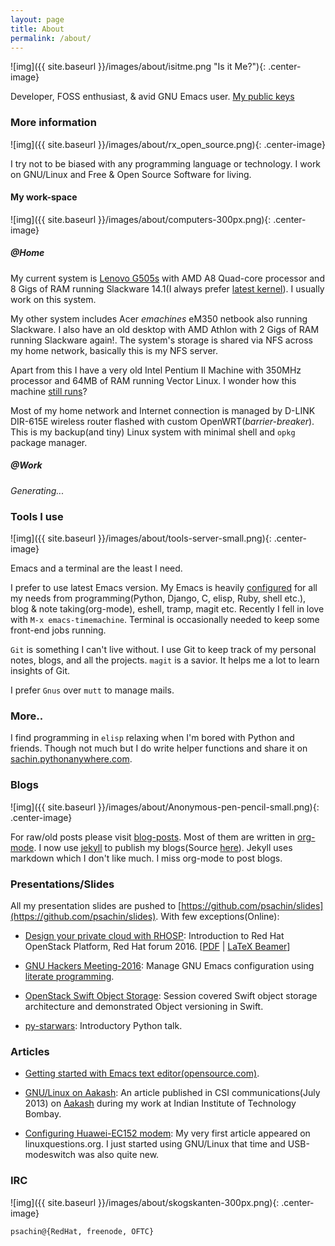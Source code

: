 ```yaml
---
layout: page
title: About
permalink: /about/
---
```


![img]({{ site.baseurl }}/images/about/isitme.png "Is it Me?"){: .center-image}

Developer, FOSS enthusiast, & avid GNU Emacs
user.
[My public keys](http://pgp.mit.edu/pks/lookup?search=psachin&op=index)

### More information

![img]({{ site.baseurl }}/images/about/rx_open_source.png){: .center-image}

I try not to be biased with any programming language or technology. I
work on GNU/Linux and Free & Open Source Software for living.

#### My work-space

![img]({{ site.baseurl }}/images/about/computers-300px.png){: .center-image}

##### @Home

My current system
is
[Lenovo G505s](https://plus.google.com/photos/photo/113870692888444102463/6355020254313100738?icm=false&sqid=104043194426129544738&ssid=2c4bb3f4-0eed-4d83-9385-eb6e51a01dc9) with
AMD A8 Quad-core processor and 8 Gigs of RAM running Slackware 14.1(I
always
prefer
[latest kernel](https://github.com/psachin/bash_scripts/blob/master/build_my_kernel.sh)).
I usually work on this system.

My other system includes Acer _emachines_ eM350 netbook also running
Slackware. I also have an old desktop with AMD Athlon with 2 Gigs of
RAM running Slackware again!. The system's storage is shared via NFS
across my home network, basically this is my NFS server.

Apart from this I have a very old Intel Pentium II Machine with 350MHz
processor and 64MB of RAM running Vector Linux. I wonder how this
machine [still
runs](https://plus.google.com/+Sachinp/posts/UMCp3L6NiAn?pid=5864821069617337218&oid=113870692888444102463)?

Most of my home network and Internet connection is managed by D-LINK
DIR-615E wireless router flashed with custom
OpenWRT(_barrier-breaker_). This is my backup(and tiny) Linux system
with minimal shell and `opkg` package manager.

##### @Work

*Generating...*

### Tools I use

![img]({{ site.baseurl }}/images/about/tools-server-small.png){: .center-image}

Emacs and a terminal are the least I need.

I prefer to use latest Emacs version. My Emacs is
heavily [configured](https://github.com/psachin/.emacs.d) for all my
needs from programming(Python, Django, C, elisp, Ruby, shell etc.),
blog & note taking(org-mode), eshell, tramp, magit etc. Recently I
fell in love with `M-x emacs-timemachine`. Terminal is occasionally
needed to keep some front-end jobs running.

`Git` is something I can't live without. I use Git to keep track of my
personal notes, blogs, and all the projects. `magit` is a savior. It
helps me a lot to learn insights of Git.

I prefer `Gnus` over `mutt` to manage mails.

### More..

I find programming in `elisp` relaxing when I'm bored with Python and
friends. Though not much but I do write helper functions and share it
on [sachin.pythonanywhere.com](http://sachin.pythonanywhere.com).

### Blogs

![img]({{ site.baseurl }}/images/about/Anonymous-pen-pencil-small.png){: .center-image}

For raw/old posts please
visit [blog-posts](https://github.com/psachin/blog-posts). Most of
them are written in [org-mode](http://orgmode.org/). I now
use [jekyll](https://jekyllrb.com/) to publish my
blogs(Source [here](https://github.com/psachin/psachin.github.io)).
Jekyll uses markdown which I don't like much. I miss org-mode to post
blogs.

### Presentations/Slides

All my presentation slides are pushed to
[https://github.com/psachin/slides](https://github.com/psachin/slides).
With few exceptions(Online):

* [Design your private cloud with
  RHOSP](http://redhat.slides.com/psachin/rh-forum-2016): Introduction
  to Red Hat OpenStack Platform, Red Hat forum 2016.
  [[PDF](https://github.com/psachin/slides/raw/master/RH-forum-2016/design-your-private-cloud-openstack-redhat.slides.com.pdf) | [LaTeX Beamer](https://github.com/psachin/slides/blob/master/RH-forum-2016/design-your-private-cloud-openstack.pdf)]

* [GNU Hackers Meeting-2016](http://psachin.github.io/.emacs.d/):
  Manage GNU Emacs configuration using [literate
  programming](http://orgmode.org/worg/org-contrib/babel/intro.html).

* [OpenStack Swift Object
  Storage](http://redhat.slides.com/psachin/rhosp-swift-2016): Session
  covered Swift object storage architecture and demonstrated Object
  versioning in Swift.

* [py-starwars](http://psachin.github.io/py-starwars/): Introductory
  Python talk.

### Articles

* [Getting started with Emacs text
  editor(opensource.com)](https://opensource.com/life/16/2/intro-to-emacs).

* [GNU/Linux on Aakash](http://www.csi-india.org/communications/CSIC%20July%202013.pdf):
  An article published in CSI communications(July 2013)
  on [Aakash](http://aakashlabs.org/gnu/) during my work at Indian
  Institute of Technology Bombay.

* [Configuring Huawei-EC152
  modem](http://www.linuxquestions.org/linux/answers/hardware/configuring_huaweiec152_modem):
  My very first article appeared on linuxquestions.org. I just started using
  GNU/Linux that time and USB-modeswitch was also quite new.

### IRC

![img]({{ site.baseurl }}/images/about/skogskanten-300px.png){: .center-image}

  `psachin@{RedHat, freenode, OFTC}`
